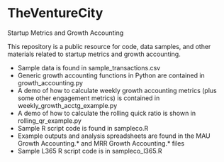 # TheVentureCity
Startup Metrics and Growth Accounting

This repository is a public resource for code, data samples, and other materials related to startup metrics and growth accounting.

- Sample data is found in sample_transactions.csv
- Generic growth accounting functions in Python are contained in growth_accounting.py
- A demo of how to calculate weekly growth accounting metrics (plus some other engagement metrics) is contained in weekly_growth_acctg_example.py
- A demo of how to calculate the rolling quick ratio is shown in rolling_qr_example.py
- Sample R script code is found in sampleco.R
- Example outputs and analysis spreadsheets are found in the MAU Growth Accounting.* and MRR Growth Accounting.* files
- Sample L365 R script code is in sampleco_l365.R
